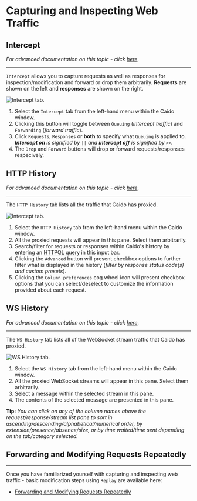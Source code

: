 # Capturing and Inspecting Web Traffic

## Intercept

_For advanced documentation on this topic - click [here](/reference/features/proxy/intercept.md)._

---

`Intercept` allows you to capture requests as well as responses for inspection/modification and forward or drop them arbitrarily. **Requests** are shown on the left and **responses** are shown on the right.

<img alt="Intercept tab." src="/_images/intercept_tab.png" center/>

1. Select the `Intercept` tab from the left-hand menu within the Caido window.
2. Clicking this button will toggle between `Queuing` (_intercept traffic_) and `Forwarding` (_forward traffic_).
3. Click `Requests`, `Responses` or **both** to specify what `Queuing` is applied to. _**Intercept on** is signified by `||` and **intercept off** is signified by `>>`._
4. The `Drop` and `Forward` buttons will drop or forward requests/responses respecively.

## HTTP History

_For advanced documentation on this topic - click [here](/reference/features/proxy/http_history.md)._

---

The `HTTP History` tab lists all the traffic that Caido has proxied.

<img alt="Intercept tab." src="/_images/history_tab.png" center/>

1. Select the `HTTP History` tab from the left-hand menu within the Caido window.
2. All the proxied requests will appear in this pane. Select them arbitrarily.
3. Search/filter for requests or responses within Caido's history by entering an [HTTPQL query](/concepts/essentials/httpql.md) in this input bar.
4. Clicking the `Advanced` button will present checkbox options to further filter what is displayed in the history (_filter by response status code(s) and custom presets_).
5. Clicking the `Column preferences` cog wheel icon will present checkbox options that you can select/deselect to customize the information provided about each request.

## WS History

_For advanced documentation on this topic - click [here](/reference/features/proxy/ws_history.md)._

---

The `WS History` tab lists all of the WebSocket stream traffic that Caido has proxied.

<img alt="WS History tab." src="/_images/ws_history_tab.png" center/>

1. Select the `WS History` tab from the left-hand menu within the Caido window.
2. All the proxied WebSocket streams will appear in this pane. Select them arbitrarily.
3. Select a message within the selected stream in this pane.
4. The contents of the selected message are presented in this pane.

**Tip:** _You can click on any of the column names above the request/response/stream list pane to sort in ascending/descending/alphabetical/numerical order, by extension/presence/absence/size, or by time waited/time sent depending on the tab/category selected._

## Forwarding and Modifying Requests Repeatedly

---

Once you have familiarized yourself with capturing and inspecting web traffic - basic modification steps using `Replay` are available here:

- [Forwarding and Modifying Requests Repeatedly](./replay.md)
